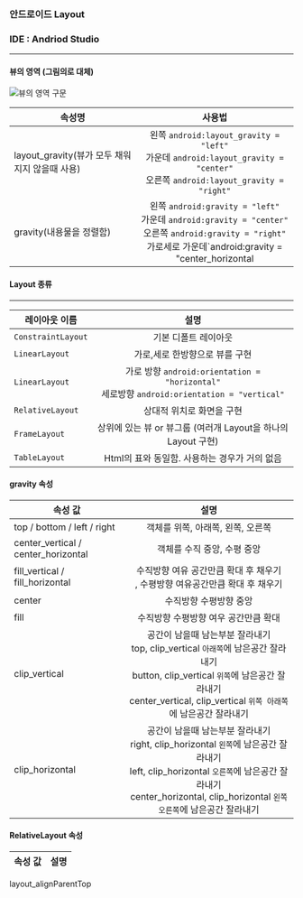 ### 안드로이드 Layout

### IDE : Andriod Studio 

------------

#### 뷰의 영역 (그림의로 대체)
![뷰의 영역 구문](http://mooc.phinf.nhnnext.org/20180124_264/1516784342945mAiMu_JPEG/2.jpg?type=w760)<br>

속성명 | 사용법
---| :---: |
layout_gravity(뷰가 모두 채워지지 않을때 사용) | 왼쪽 `android:layout_gravity = "left"`<br>가운데 `android:layout_gravity = "center"`<br>오른쪽 `android:layout_gravity = "right"`
gravity(내용물을 정렬함) | 왼쪽 `android:gravity = "left"`<br>가운데 `android:gravity = "center"`<br>오른쪽 `android:gravity = "right"`<br>가로세로 가운데`android:gravity = "center_horizontal | center_vertical"`

#### Layout 종류
------------
레이아웃 이름 | 설명
---| :---: |
`ConstraintLayout` | 기본 디폴트 레이아웃
`LinearLayout` | 가로,세로 한방향으로 뷰를 구현 
`LinearLayout` | 가로 방향 `android:orientation = "horizontal"`<br> 세로방향 `android:orientation = "vertical"`
`RelativeLayout` | 상대적 위치로 화면을 구현
`FrameLayout` | 상위에 있는 뷰 or 뷰그룹 (여러개 Layout을 하나의 Layout 구현)
`TableLayout` | Html의 표와 동일함. 사용하는 경우가 거의 없음

#### gravity 속성
속성 값 | 설명
---| :---: |
top / bottom / left / right | 객체를 위쪽, 아래쪽, 왼쪽, 오른쪽
center_vertical / center_horizontal | 객체를 수직 중앙, 수평 중앙
fill_vertical / fill_horizontal | 수직방향 여유 공간만큼 확대 후 채우기<br>, 수평방향 여유공간만큼 확대 후 채우기
center | 수직방향 수평방향 중앙
fill | 수직방향 수평방향 여우 공간만큼 확대
clip_vertical | 공간이 남을때 남는부분 잘라내기 <br> top, clip_vertical `아래쪽`에 남은공간 잘라내기<br>button, clip_vertical `위쪽`에 남은공간 잘라내기<br>center_vertical, clip_vertical `위쪽 아래쪽`에 남은공간 잘라내기
clip_horizontal | 공간이 남을때 남는부분 잘라내기 <br>right, clip_horizontal `왼쪽`에 남은공간 잘라내기<br>left, clip_horizontal `오른쪽`에 남은공간 잘라내기<br> center_horizontal, clip_horizontal `왼쪽 오른쪽`에 남은공간 잘라내기

#### RelativeLayout 속성
속성 값 | 설명
---| :---: |
layout_alignParentTop
